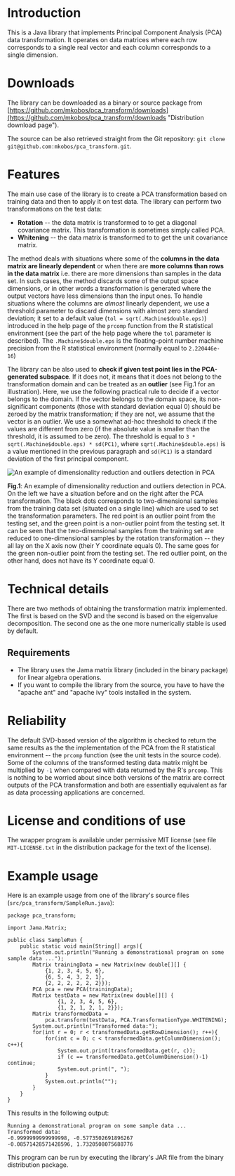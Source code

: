 Introduction
============
This is a Java library that implements Principal Component Analysis (PCA) data transformation. It operates on data matrices where each row corresponds to a single real vector and each column corresponds to a single dimension.

Downloads
=========
The library can be downloaded as a binary or source package from [https://github.com/mkobos/pca_transform/downloads](https://github.com/mkobos/pca_transform/downloads "Distribution download page").

The source can be also retrieved straight from the Git repository: `git clone git@github.com:mkobos/pca_transform.git`.

Features
========
The main use case of the library is to create a PCA transformation based on training data and then to apply it on test data. The library can perform two transformations on the test data:

- **Rotation** -- the data matrix is transformed to to get a diagonal covariance matrix. This transformation is sometimes simply called PCA.
- **Whitening** -- the data matrix is transformed to to get the unit covariance matrix.

The method deals with situations where some of the **columns in the data matrix are linearly dependent** or when there are **more columns than rows in the data matrix** i.e. there are more dimensions than samples in the data set. In such cases, the method discards some of the output space dimensions, or in other words a transformation is generated where the output vectors have less dimensions than the input ones. To handle situations where the columns are _almost_ linearly dependent, we use a threshold parameter to discard dimensions with almost zero standard deviation; it set to a default value (`tol = sqrt(.Machine$double.eps)`) introduced in the help page of the `prcomp` function from the R statistical environment (see the part of the help page where the `tol` parameter is described). The `.Machine$double.eps` is the floating-point number machine precision from the R statistical environment (normally equal to `2.220446e-16`)

The library can be also used to **check if given test point lies in the PCA-generated subspace**. If it does not, it means that it does not belong to the transformation domain and can be treated as an **outlier** (see Fig.1 for an illustration). Here, we use the following practical rule to decide if a vector belongs to the domain. If the vector belongs to the domain space, its non-significant components (those with standard deviation equal 0) should be zeroed by the matrix transformation; if they are not, we assume that the vector is an outlier. We use a somewhat ad-hoc threshold to check if the values are different from zero (if the absolute value is smaller than the threshold, it is assumed to be zero). The threshold is equal to `3 * sqrt(.Machine$double.eps) * sd(PC1)`, where `sqrt(.Machine$double.eps)` is a value mentioned in the previous paragraph and `sd(PC1)` is a standard deviation of the first principal component.

![](http://github.com/mkobos/pca_transform/raw/master/docs/pca_outlier.png "An example of dimensionality reduction and outliers detection in PCA")

**Fig.1**: An example of dimensionality reduction and outliers detection in PCA. On the left we have a situation before and on the right after the PCA transformation. The black dots corresponds to two-dimensional samples from the training data set (situated on a single line) which are used to set the transformation parameters. The red point is an outlier point from the testing set, and the green point is a non-outlier point from the testing set. It can be seen that the two-dimensional samples from the training set are reduced to one-dimensional samples by the rotation transformation -- they all lay on the X axis now (their Y coordinate equals 0). The same goes for the green non-outlier point from the testing set. The red outlier point, on the other hand, does not have its Y coordinate equal 0.

Technical details
=================
There are two methods of obtaining the transformation matrix implemented. The first is based on the SVD and the second is based on the eigenvalue decomposition. The second one as the one more numerically stable is used by default.

Requirements
------------
- The library uses the Jama matrix library (included in the binary package) for linear algebra operations.
- If you want to compile the library from the source, you have to have the "apache ant" and "apache ivy" tools installed in the system.

Reliability
===========
The default SVD-based version of the algorithm is checked to return the same results as the the implementation of the PCA from the R statistical environment -- the `prcomp` function (see the unit tests in the source code). Some of the columns of the transformed testing data matrix might be multiplied by `-1` when compared with data returned by the R's `prcomp`. This is nothing to be worried about since both versions of the matrix are correct outputs of the PCA transformation and both are essentially equivalent as far as data processing applications are concerned.

License and conditions of use
=============================

The wrapper program is available under permissive MIT license (see file `MIT-LICENSE.txt` in the distribution package for the text of the license).

Example usage
=============

Here is an example usage from one of the library's source files (`src/pca_transform/SampleRun.java`):
	
	package pca_transform;
	
	import Jama.Matrix;

	public class SampleRun {
		public static void main(String[] args){
			System.out.println("Running a demonstrational program on some sample data ...");
			Matrix trainingData = new Matrix(new double[][] {
				{1, 2, 3, 4, 5, 6},
				{6, 5, 4, 3, 2, 1},
				{2, 2, 2, 2, 2, 2}});
			PCA pca = new PCA(trainingData);
			Matrix testData = new Matrix(new double[][] {
					{1, 2, 3, 4, 5, 6},
					{1, 2, 1, 2, 1, 2}});
			Matrix transformedData =
				pca.transform(testData, PCA.TransformationType.WHITENING);
			System.out.println("Transformed data:");
			for(int r = 0; r < transformedData.getRowDimension(); r++){
				for(int c = 0; c < transformedData.getColumnDimension(); c++){
					System.out.print(transformedData.get(r, c));
					if (c == transformedData.getColumnDimension()-1) continue;
					System.out.print(", ");
				}
				System.out.println("");
			}
		}
	}

This results in the following output:

	Running a demonstrational program on some sample data ...
	Transformed data:
	-0.9999999999999998, -0.5773502691896267
	-0.08571428571428596, 1.7320508075688776

This program can be run by executing the library's JAR file from the binary distribution package.
